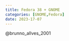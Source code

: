 ```yaml
---
title: Fedora 38 + GNOME 
categories: [GNOME,Fedora]
date: 2023-17-07
---
```


@brunno_allves_2001

